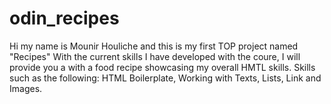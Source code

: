 # odin_recipes
Hi my name is Mounir Houliche and this is my first TOP project named "Recipes"
With the current skills I have developed with the coure, I will provide you a with a food recipe showcasing my overall HMTL skills.
Skills such as the following: HTML Boilerplate, Working with Texts, Lists, Link and Images.